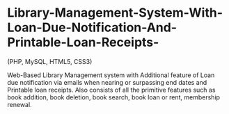# Library-Management-System-With-Loan-Due-Notification-And-Printable-Loan-Receipts-
(PHP, MySQL, HTML5, CSS3)

Web-Based Library Management system with Additional feature of Loan due notification via emails when nearing or surpassing end dates and Printable loan receipts. Also consists of all the primitive features such as book addition, book deletion, book search, book loan or rent, membership renewal.
